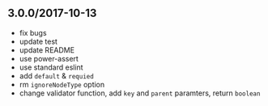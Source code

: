 ## 3.0.0/2017-10-13

- fix bugs
- update test
- update README
- use power-assert
- use standard eslint
- add `default` & `requied`
- rm `ignoreNodeType` option
- change validator function, add `key` and `parent` paramters, return `boolean`

